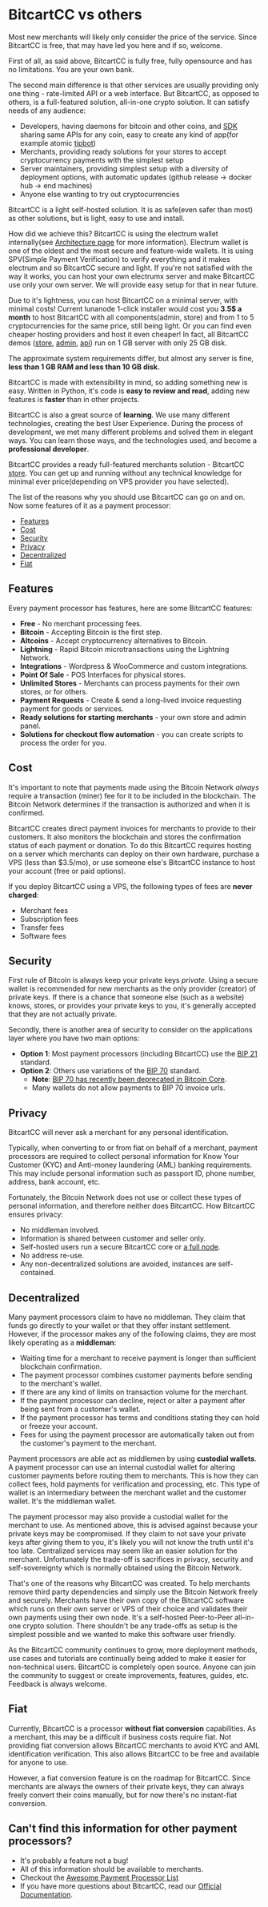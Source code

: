 # BitcartCC vs others

Most new merchants will likely only consider the price of the service. Since BitcartCC is free, that may have led you here and if so, welcome.

First of all, as said above, BitcartCC is fully free, fully opensource and has no limitations. You are your own bank.

The second main difference is that other services are usually providing only one thing - rate-limited API or a web interface. But BitcartCC, as opposed to others, is a full-featured solution, all-in-one crypto solution. It can satisfy needs of any audience:

* Developers, having daemons for bitcoin and other coins, and [SDK](https://sdk.bitcartcc.com) sharing same APIs for any coin, easy to create any kind of app\(for example atomic [tipbot](https://t.me/bitcart_atomic_tipbot)\)
* Merchants, providing ready solutions for your stores to accept cryptocurrency payments with the simplest setup
* Server maintainers, providing simplest setup with a diversity of deployment options, with automatic updates \(github release -&gt; docker hub -&gt; end machines\)
* Anyone else wanting to try out cryptocurrencies

BitcartCC is a light self-hosted solution. It is as safe\(even safer than most\) as other solutions, but is light, easy to use and install.

How did we achieve this? BitcartCC is using the electrum wallet internally\(see [Architecture page](../development/architecture.md) for more information\). Electrum wallet is one of the oldest and the most secure and feature-wide wallets. It is using SPV\(Simple Payment Verification\) to verify everything and it makes electrum and so BitcartCC secure and light. If you're not satisfied with the way it works, you can host your own electrumx server and make BitcartCC use only your own server. We will provide easy setup for that in near future.

Due to it's lightness, you can host BitcartCC on a minimal server, with minimal costs! Current lunanode 1-click installer would cost you **3.5$ a month** to host BitcartCC with all components\(admin, store\) and from 1 to 5 cryptocurrencies for the same price, still being light. Or you can find even cheaper hosting providers and host it even cheaper! In fact, all BitcartCC demos \([store](https://store.bitcartcc.com), [admin](https://admin.bitcartcc.com), [api](https://api.bitcartcc.com)\) run on 1 GB server with only 25 GB disk.

The approximate system requirements differ, but almost any server is fine, **less than 1 GB RAM and less than 10 GB disk.**

BitcartCC is made with extensibility in mind, so adding something new is easy. Written in Python, it's code is **easy to review and read**, adding new features is **faster** than in other projects.

BitcartCC is also a great source of **learning**. We use many different technologies, creating the best User Experience. During the process of development, we met many different problems and solved them in elegant ways. You can learn those ways, and the technologies used, and become a **professional developer**.

BitcartCC provides a ready full-featured merchants solution - BitcartCC [store](https://store.bitcartcc.com). You can get up and running without any technical knowledge for minimal ever price\(depending on VPS provider you have selected\).

The list of the reasons why you should use BitcartCC can go on and on. Now some features of it as a payment processor:

* [Features](bitcartcc-vs-others.md#features)
* [Cost](bitcartcc-vs-others.md#cost)
* [Security](bitcartcc-vs-others.md#security)
* [Privacy](bitcartcc-vs-others.md#privacy)
* [Decentralized](bitcartcc-vs-others.md#decentralized)
* [Fiat](bitcartcc-vs-others.md#fiat)

## Features

Every payment processor has features, here are some BitcartCC features:

* **Free** - No merchant processing fees.
* **Bitcoin** - Accepting Bitcoin is the first step.
* **Altcoins** - Accept cryptocurrency alternatives to Bitcoin.
* **Lightning** - Rapid Bitcoin microtransactions using the Lightning Network.
* **Integrations** - Wordpress & WooCommerce and custom integrations.
* **Point Of Sale** - POS Interfaces for physical stores.
* **Unlimited Stores** - Merchants can process payments for their own stores, or for others.
* **Payment Requests** - Create & send a long-lived invoice requesting payment for goods or services.
* **Ready solutions for starting merchants** - your own store and admin panel.
* **Solutions for checkout flow automation** - you can create scripts to process the order for you.

## Cost

It's important to note that payments made using the Bitcoin Network _always_ require a transaction \(miner\) fee for it to be included in the blockchain. The Bitcoin Network determines if the transaction is authorized and when it is confirmed.

BitcartCC creates direct payment invoices for merchants to provide to their customers. It also monitors the blockchain and stores the confirmation status of each payment or donation. To do this BitcartCC requires hosting on a server which merchants can deploy on their own hardware, purchase a VPS \(less than $3.5/mo\), or use someone else's BitcartCC instance to host your account \(free or paid options\).

If you deploy BitcartCC using a VPS, the following types of fees are **never charged**:

* Merchant fees
* Subscription fees
* Transfer fees
* Software fees

## Security

First rule of Bitcoin is always keep your private keys _private_. Using a secure wallet is recommended for new merchants as the only provider \(creator\) of private keys. If there is a chance that someone else \(such as a website\) knows, stores, or provides your private keys to you, it's generally accepted that they are not actually private.

Secondly, there is another area of security to consider on the applications layer where you have two main options:

* **Option 1**: Most payment processors \(including BitcartCC\) use the [BIP 21](https://github.com/bitcoin/bips/blob/master/bip-0021.mediawiki) standard.
* **Option 2**: Others use variations of the [BIP 70](https://github.com/bitcoin/bips/blob/master/bip-0070.mediawiki) standard.
  * **Note**: [BIP 70 has recently been deprecated in Bitcoin Core](https://github.com/bitcoin/bitcoin/pull/14451).
  * Many wallets do not allow payments to BIP 70 invoice urls.

## Privacy

BitcartCC will never ask a merchant for any personal identification.

Typically, when converting to or from fiat on behalf of a merchant, payment processors are required to collect personal information for Know Your Customer \(KYC\) and Anti-money laundering \(AML\) banking requirements. This may include personal information such as passport ID, phone number, address, bank account, etc.

Fortunately, the Bitcoin Network does not use or collect these types of personal information, and therefore neither does BitcartCC. How BitcartCC ensures privacy:

* No middleman involved.
* Information is shared between customer and seller only.
* Self-hosted users run a secure BitcartCC core or [a full node](https://en.bitcoin.it/wiki/Why_Your_Business_Should_Use_a_Full_Node_to_Accept_Bitcoin).
* No address re-use.
* Any non-decentralized solutions are avoided, instances are self-contained.

## Decentralized

Many payment processors claim to have no middleman. They claim that funds go directly to your wallet or that they offer instant settlement. However, if the processor makes any of the following claims, they are most likely operating as a **middleman**:

* Waiting time for a merchant to receive payment is longer than sufficient blockchain confirmation.
* The payment processor combines customer payments before sending to the merchant's wallet.
* If there are any kind of limits on transaction volume for the merchant.
* If the payment processor can decline, reject or alter a payment after being sent from a customer's wallet.
* If the payment processor has terms and conditions stating they can hold or freeze your account.
* Fees for using the payment processor are automatically taken out from the customer's payment to the merchant.

Payment processors are able act as middlemen by using **custodial wallets**. A payment processor can use an internal custodial wallet for altering customer payments before routing them to merchants. This is how they can collect fees, hold payments for verification and processing, etc. This type of wallet is an intermediary between the merchant wallet and the customer wallet. It's the middleman wallet.

The payment processor may also provide a custodial wallet for the merchant to use. As mentioned above, this is advised against because your private keys may be compromised. If they claim to not save your private keys after giving them to you, it's likely you will not know the truth until it's too late. Centralized services may seem like an easier solution for the merchant. Unfortunately the trade-off is sacrifices in privacy, security and self-sovereignty which is normally obtained using the Bitcoin Network.

That's one of the reasons why BitcartCC was created. To help merchants remove third party dependencies and simply use the Bitcoin Network freely and securely. Merchants have their own copy of the BitcartCC software which runs on their own server or VPS of their choice and validates their own payments using their own node. It's a self-hosted Peer-to-Peer all-in-one crypto solution. There shouldn't be any trade-offs as setup is the simplest possible and we wanted to make this software user friendly.

As the BitcartCC community continues to grow, more deployment methods, use cases and tutorials are continually being added to make it easier for non-technical users. BitcartCC is completely open source. Anyone can join the community to suggest or create improvements, features, guides, etc. Feedback is always welcome.

## Fiat

Currently, BitcartCC is a processor **without fiat conversion** capabilities. As a merchant, this may be a difficult if business costs require fiat. Not providing fiat conversion allows BitcartCC merchants to avoid KYC and AML identification verification. This also allows BitcartCC to be free and available for anyone to use.

However, a fiat conversion feature is on the roadmap for BitcartCC. Since merchants are always the owners of their private keys, they can always freely convert their coins manually, but for now there's no instant-fiat conversion.

## Can't find this information for other payment processors? <a id="cant-find-this-information-for-other-payment-processors"></a>

* It's probably a feature not a bug!
* All of this information should be available to merchants.
* Checkout the [Awesome Payment Processor List](https://github.com/alexk111/awesome-bitcoin-payment-processors)
* If you have more questions about BitcartCC, read our [Official Documentation](https://docs.bitcartcc.com).


